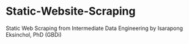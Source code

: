 # Static-Website-Scraping
Static Web Scraping from Intermediate Data Engineering by Isarapong Eksinchol, PhD (GBDi)
